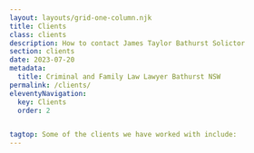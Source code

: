 ```yaml
---
layout: layouts/grid-one-column.njk
title: Clients
class: clients
description: How to contact James Taylor Bathurst Solictor
section: clients
date: 2023-07-20
metadata:
  title: Criminal and Family Law Lawyer Bathurst NSW
permalink: /clients/
eleventyNavigation:
  key: Clients
  order: 2


tagtop: Some of the clients we have worked with include:
---
```









